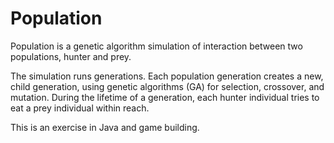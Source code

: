 # Population

Population is a genetic algorithm simulation of interaction between two populations, hunter and prey.

The simulation runs generations. Each population generation creates a new, child generation, using genetic algorithms (GA) for selection, crossover, and mutation. During the lifetime of a generation, each hunter individual tries to eat a prey individual within reach.

This is an exercise in Java and game building.
